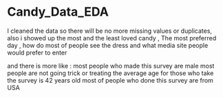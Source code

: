 # Candy_Data_EDA
I cleaned the data so there will be no more missing values or duplicates, also i showed up the most and the least loved candy , The most preferred day , how do most of people see the dress and what media site people would prefer to enter

and there is more like : most people who made this survey are male most people are not going trick or treating the average age for those who take the survey is 42 years old most of people who done this survey are from USA
